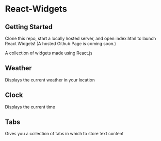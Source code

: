 # React-Widgets

## Getting Started

Clone this repo, start a locally hosted server, and open index.html to launch React Widgets!
(A hosted Github Page is coming soon.)

A collection of widgets made using React.js

## Weather

Displays the current weather in your location

## Clock

Displays the current time

## Tabs

Gives you a collection of tabs in which to store text content
